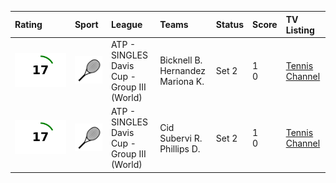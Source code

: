 | Rating                                                                                                                                 | Sport                                                                                                        | League                                         | Teams                               | Status   | Score   | TV Listing                                                                 |
|:---------------------------------------------------------------------------------------------------------------------------------------|:-------------------------------------------------------------------------------------------------------------|:-----------------------------------------------|:------------------------------------|:---------|:--------|:---------------------------------------------------------------------------|
| <img src="https://raw.githubusercontent.com/BlakeDuncan25/Donut-SVG-Ratings/bac4e4a278175106499642192132b1786a9aec38/17.svg" alt="17"> | <img src="https://raw.githubusercontent.com/BlakeDuncan25/Donut-SVG-Ratings/master/tennis.png" alt="Tennis"> | ATP - SINGLES<br>Davis Cup - Group III (World) | Bicknell B.<br>Hernandez Mariona K. | Set 2    | 1<br>0  | <a href="https://www.tennischannel.com/en-us/page/home">Tennis Channel</a> |
| <img src="https://raw.githubusercontent.com/BlakeDuncan25/Donut-SVG-Ratings/bac4e4a278175106499642192132b1786a9aec38/17.svg" alt="17"> | <img src="https://raw.githubusercontent.com/BlakeDuncan25/Donut-SVG-Ratings/master/tennis.png" alt="Tennis"> | ATP - SINGLES<br>Davis Cup - Group III (World) | Cid Subervi R.<br>Phillips D.       | Set 2    | 1<br>0  | <a href="https://www.tennischannel.com/en-us/page/home">Tennis Channel</a> |